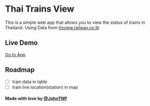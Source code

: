 # Thai Trains View

This is a simple web app that allows you to view the status of trains in Thailand. Using Data from [ttsview.railway.co.th](https://ttsview.railway.co.th)

## Live Demo
[Go to App](https://thai-trains-view.vercel.app/)

## Roadmap

- [ ] train data in table
- [ ] train live location(station) in map

#### Made with love by [@JohnTNP](https://github.com/JohnTNP)
